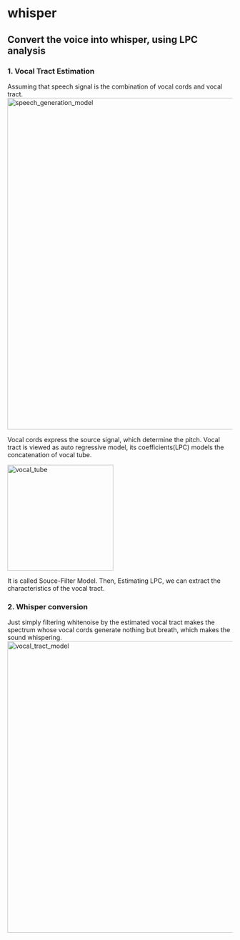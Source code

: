 # whisper

## Convert the voice into whisper, using LPC analysis

### 1. Vocal Tract Estimation
Assuming that speech signal is the combination of vocal cords and vocal tract.
<img width="743" alt="speech_generation_model" src="https://user-images.githubusercontent.com/66860222/84912839-cf9e7a80-b0f4-11ea-999f-4aebae83b996.png">

Vocal cords express the source signal, which determine the pitch.
Vocal tract is viewed as auto regressive model, its coefficients(LPC) models the concatenation of vocal tube.


<img width="237" alt="vocal_tube" src="https://user-images.githubusercontent.com/66860222/84912802-c6151280-b0f4-11ea-8b2d-6771198b3cda.png">

It is called Souce-Filter Model.
Then, Estimating LPC, we can extract the characteristics of the vocal tract.

### 2. Whisper conversion
Just simply filtering whitenoise by the estimated vocal tract makes the spectrum whose vocal cords generate nothing but breath, which makes the sound whispering.
<img width="653" alt="vocal_tract_model" src="https://user-images.githubusercontent.com/66860222/84912865-d4fbc500-b0f4-11ea-8394-b7ec887d4271.png">
